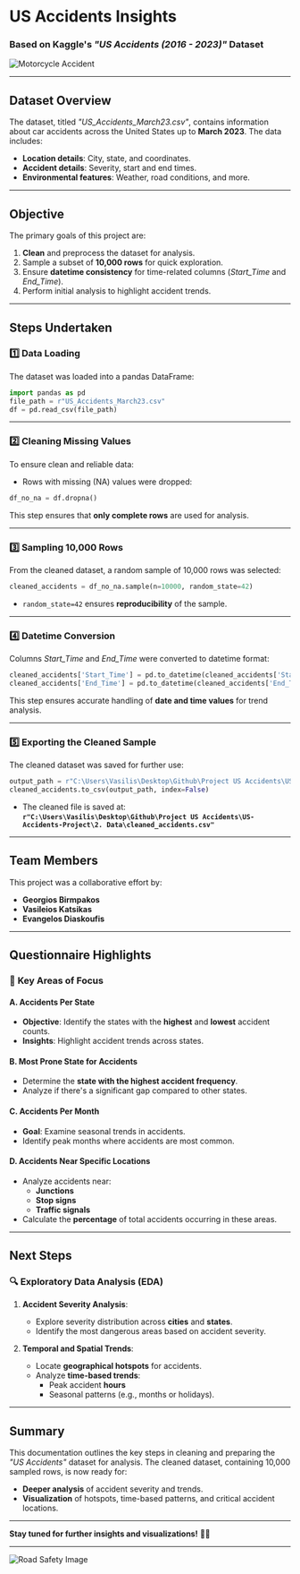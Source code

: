 # **US Accidents Insights**
### Based on Kaggle's *"US Accidents (2016 - 2023)"* Dataset

![Motorcycle Accident](https://gutierrezinjury.attorney/wp-content/uploads/2021/01/motorcycle-accidents_lg-1gggg.jpg)

---

## **Dataset Overview**
The dataset, titled *"US_Accidents_March23.csv"*, contains information about car accidents across the United States up to **March 2023**. The data includes:
- **Location details**: City, state, and coordinates.
- **Accident details**: Severity, start and end times.
- **Environmental features**: Weather, road conditions, and more.

---

## **Objective**
The primary goals of this project are:
1. **Clean** and preprocess the dataset for analysis.
2. Sample a subset of **10,000 rows** for quick exploration.
3. Ensure **datetime consistency** for time-related columns (*Start_Time* and *End_Time*).
4. Perform initial analysis to highlight accident trends.

---

## **Steps Undertaken**

### 1️⃣ **Data Loading**
The dataset was loaded into a pandas DataFrame:
```python
import pandas as pd
file_path = r"US_Accidents_March23.csv"
df = pd.read_csv(file_path)
```

---

### 2️⃣ **Cleaning Missing Values**
To ensure clean and reliable data:
- Rows with missing (NA) values were dropped:
```python
df_no_na = df.dropna()
```
This step ensures that **only complete rows** are used for analysis.

---

### 3️⃣ **Sampling 10,000 Rows**
From the cleaned dataset, a random sample of 10,000 rows was selected:
```python
cleaned_accidents = df_no_na.sample(n=10000, random_state=42)
```
- `random_state=42` ensures **reproducibility** of the sample.

---

### 4️⃣ **Datetime Conversion**
Columns *Start_Time* and *End_Time* were converted to datetime format:
```python
cleaned_accidents['Start_Time'] = pd.to_datetime(cleaned_accidents['Start_Time'])
cleaned_accidents['End_Time'] = pd.to_datetime(cleaned_accidents['End_Time'])
```
This step ensures accurate handling of **date and time values** for trend analysis.

---

### 5️⃣ **Exporting the Cleaned Sample**
The cleaned dataset was saved for further use:
```python
output_path = r"C:\Users\Vasilis\Desktop\Github\Project US Accidents\US-Accidents-Project\2. Data\cleaned_accidents.csv"
cleaned_accidents.to_csv(output_path, index=False)
```
- The cleaned file is saved at: **`r"C:\Users\Vasilis\Desktop\Github\Project US Accidents\US-Accidents-Project\2. Data\cleaned_accidents.csv"`**

---

## **Team Members**
This project was a collaborative effort by:
- **Georgios Birmpakos**
- **Vasileios Katsikas**
- **Evangelos Diaskoufis**

---

## **Questionnaire Highlights**

### 📝 **Key Areas of Focus**

#### **A. Accidents Per State**
- **Objective**: Identify the states with the **highest** and **lowest** accident counts.
- **Insights**: Highlight accident trends across states.

#### **B. Most Prone State for Accidents**
- Determine the **state with the highest accident frequency**.
- Analyze if there's a significant gap compared to other states.

#### **C. Accidents Per Month**
- **Goal**: Examine seasonal trends in accidents.
- Identify peak months where accidents are most common.

#### **D. Accidents Near Specific Locations**
- Analyze accidents near:
  - **Junctions**
  - **Stop signs**
  - **Traffic signals**
- Calculate the **percentage** of total accidents occurring in these areas.

---

## **Next Steps**

### 🔍 **Exploratory Data Analysis (EDA)**
1. **Accident Severity Analysis**:
   - Explore severity distribution across **cities** and **states**.
   - Identify the most dangerous areas based on accident severity.

2. **Temporal and Spatial Trends**:
   - Locate **geographical hotspots** for accidents.
   - Analyze **time-based trends**:
     - Peak accident **hours**
     - Seasonal patterns (e.g., months or holidays).

---

## **Summary**
This documentation outlines the key steps in cleaning and preparing the *"US Accidents"* dataset for analysis. The cleaned dataset, containing 10,000 sampled rows, is now ready for:
- **Deeper analysis** of accident severity and trends.
- **Visualization** of hotspots, time-based patterns, and critical accident locations.

---

**Stay tuned for further insights and visualizations!** 🚗💥

---

![Road Safety Image](https://static.wixstatic.com/media/ae4bd2_e0d66e5dc94c438e807cc0db43028297~mv2.webp/v1/fill/w_640,h_428,al_c,q_80,usm_0.66_1.00_0.01,enc_auto/ae4bd2_e0d66e5dc94c438e807cc0db43028297~mv2.webp)


